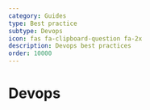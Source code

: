 ```yaml
---
category: Guides
type: Best practice
subtype: Devops
icon: fas fa-clipboard-question fa-2x
description: Devops best practices
order: 10000
---
```


# Devops

